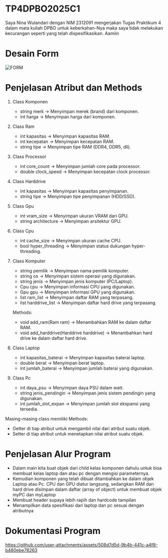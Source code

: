 # TP4DPBO2025C1

Saya Nina Wulandari dengan NIM 2312091 mengerjakan Tugas Praktikum 4 dalam mata kuliah DPBO untuk keberkahan-Nya maka saya tidak melakukan kecurangan seperti yang telah dispesifikasikan. Aamiin

# Desain Form
![FORM](https://github.com/user-attachments/assets/622954bb-284f-40af-b70a-7cacad44da29)


# Penjelasan Atribut dan Methods
1. Class Komponen
   * string merk → Menyimpan merek (brand) dari komponen.
   * int harga → Menyimpan harga dari komponen.
     
2. Class Ram
   * int kapasitas → Menyimpan kapasitas RAM.
   * int kecepatan → Menyimpan kecepatan RAM.
   * string tipe → Menyimpan tipe RAM (DDR4, DDR5, dll).
     
3. Class Processor
   * int core_count → Menyimpan jumlah core pada processor.
   * double clock_speed → Menyimpan kecepatan clock processor.
     
4. Class Harddrive
   * int kapasitas → Menyimpan kapasitas penyimpanan.
   * string tipe → Menyimpan tipe penyimpanan (HDD/SSD).
     
5. Class Gpu
   * int vram_size → Menyimpan ukuran VRAM dari GPU.
   * string architecture → Menyimpan arsitektur GPU.
     
6. Class Cpu
   * int cache_size → Menyimpan ukuran cache CPU.
   * bool hyper_threading → Menyimpan status dukungan hyper-threading.
     
7. Class Komputer
   * string pemilik → Menyimpan nama pemilik komputer.
   * string os → Menyimpan sistem operasi yang digunakan.
   * string jenis → Menyimpan jenis komputer (PC/Laptop).
   * Cpu cpu → Menyimpan informasi CPU yang digunakan.
   * Gpu gpu → Menyimpan informasi GPU yang digunakan.
   * list<Ram> ram_list → Menyimpan daftar RAM yang terpasang.
   * list<Harddrive> harddrive_list → Menyimpan daftar hard drive yang terpasang.
     
    Methods:
    * void add_ram(Ram ram) → Menambahkan RAM ke dalam daftar RAM.
    * void add_harddrive(Harddrive harddrive) → Menambahkan hard drive ke dalam daftar hard
      drive.
    
8. Class Laptop
   * int kapasitas_baterai → Menyimpan kapasitas baterai laptop.
   * double berat → Menyimpan berat laptop.
   * int jumlah_baterai → Menyimpan jumlah baterai yang digunakan.
     
9. Class Pc
   * int daya_psu → Menyimpan daya PSU dalam watt.
   * string jenis_pendingin → Menyimpan jenis sistem pendingin yang digunakan.
   * int jumlah_slot_expan → Menyimpan jumlah slot ekspansi yang tersedia.
     
Masing-masing class memiliki Methods:
* Getter di tiap atribut untuk mengambil nilai dari atribut suatu objek.
* Setter di tiap atribut untuk menetapkan nilai atribut suatu objek.


# Penjelasan Alur Program
* Dalam main kita buat objek dari child kelas komponen dahulu untuk bisa membuat kelas laptop dan atau pc dengan mengisi parameternya.
* Kemudian komponen yang telah dibuat ditambahkan ke dalam objek Laptop atau Pc. CPU dan GPU diatur langsung, sedangkan RAM dan hard drive disimpan dalam daftar (array of object) untuk membuat objek myPC dan myLaptop
* Membuat header supaya lebih rapih dan hardcode tampilan
* Menampilkan data spesifikasi dari laptop dan pc sesuai dengan atributnya


# Dokumentasi Program
https://github.com/user-attachments/assets/508d7d5d-9b4b-441c-a4f8-b480ebe78263

